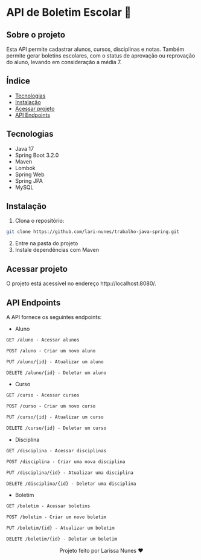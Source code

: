 # API de Boletim Escolar 🏫 
## Sobre o projeto
Esta API permite cadastrar alunos, cursos, disciplinas e notas. Também permite gerar boletins escolares, com o status de aprovação ou reprovação do aluno, levando em consideração a média 7.

## Índice
- [Tecnologias](#tecnologias)
- [Instalação](#instalação)
- [Acessar projeto](#acessar-projeto)
- [API Endpoints](#api-endpoints)

## Tecnologias 
- Java 17
- Spring Boot 3.2.0
- Maven
- Lombok
- Spring Web
- Spring JPA
- MySQL

## Instalação

1. Clona o repositório:

```bash
git clone https://github.com/lari-nunes/trabalho-java-spring.git
```
2. Entre na pasta do projeto
3. Instale dependências com Maven

## Acessar projeto
O projeto está acessível no endereço http://localhost:8080/.

## API Endpoints
A API fornece os seguintes endpoints:

- Aluno
```markdown
GET /aluno - Acessar alunos 

POST /aluno - Criar um novo aluno

PUT /aluno/{id} - Atualizar um aluno

DELETE /aluno/{id} - Deletar um aluno

```
- Curso
```markdown
GET /curso - Acessar cursos 

POST /curso - Criar um novo curso

PUT /curso/{id} - Atualizar um curso

DELETE /curso/{id} - Deletar um curso
```
- Disciplina
```markdown
GET /disciplina - Acessar disciplinas 

POST /disciplina - Criar uma nova disciplina

PUT /disciplina/{id} - Atualizar uma disciplina

DELETE /disciplina/{id} - Deletar uma disciplina
```
- Boletim
```markdown
GET /boletim - Acessar boletins 

POST /boletim - Criar um novo boletim

PUT /boletim/{id} - Atualizar um boletim

DELETE /boletim/{id} - Deletar um boletim
```
<div align="center">
Projeto feito por Larissa Nunes ❤️
</div>
